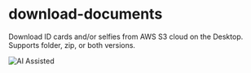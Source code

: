 # download-documents
Download ID cards and/or selfies from AWS S3 cloud on the Desktop. Supports folder, zip, or both versions.

![AI Assisted](https://img.shields.io/badge/Built_with-ChatGPT-8A2BE2?logo=openai&logoColor=white&style=flat-square)
